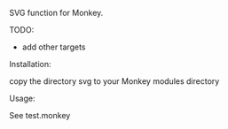 SVG function for Monkey. 

TODO: 
- add other targets

Installation: 

copy the directory svg to your Monkey modules directory

Usage: 

See test.monkey
